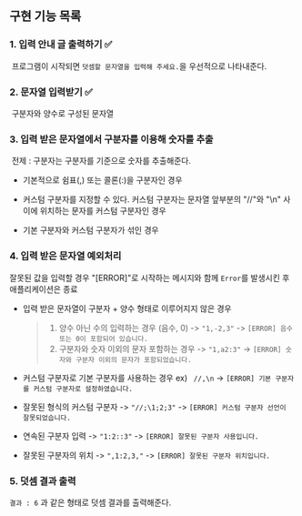 ## 구현 기능 목록

### 1. 입력 안내 글 출력하기 ✅

​ 프로그램이 시작되면 `덧셈할 문자열을 입력해 주세요.`을 우선적으로 나타내준다.

### 2. 문자열 입력받기 ✅

​ 구분자와 양수로 구성된 문자열

### 3. 입력 받은 문자열에서 구분자를 이용해 숫자를 추출

​ 전제 : 구분자는 구분자를 기준으로 숫자를 추출해준다.

- 기본적으로 쉼표(,) 또는 콜론(:)을 구분자인 경우

- 커스텀 구분자를 지정할 수 있다. 커스텀 구분자는 문자열 앞부분의 "//"와 "\n" 사이에 위치하는 문자를 커스텀 구분자인 경우

- 기본 구분자와 커스텀 구분자가 섞인 경우

### 4. 입력 받은 문자열 예외처리

잘못된 값을 입력할 경우 "[ERROR]"로 시작하는 메시지와 함께 `Error`를 발생시킨 후 애플리케이션은 종료

- 입력 받은 문자열이 구분자 + 양수 형태로 이루어지지 않은 경우

  > 1.  양수 아닌 수의 입력하는 경우 (음수, 0) -> `"1,-2,3"` -> `[ERROR] 음수 또는 0이 포함되어 있습니다.`
  > 2.  구분자와 숫자 이외의 문자 포함하는 경우 -> `"1,a2:3"` -> `[ERROR] 숫자와 구분자 이외의 문자가 포함되었습니다.`

- 커스텀 구분자로 기본 구분자를 사용하는 경우 ex) ` //,\n` -> `[ERROR] 기본 구분자를 커스텀 구분자로 설정하였습니다.`

- 잘못된 형식의 커스텀 구분자 -> `"//;\1;2;3"` -> `[ERROR] 커스텀 구분자 선언이 잘못되었습니다.`

- 연속된 구분자 입력 -> `"1:2::3"` -> `[ERROR] 잘못된 구분자 사용입니다.`

- 잘못된 구분자의 위치 -> `",1:2,3,"` -> `[ERROR] 잘못된 구분자 위치입니다.`

### 5. 덧셈 결과 출력

`결과 : 6` 과 같은 형태로 덧셈 결과를 출력해준다.
